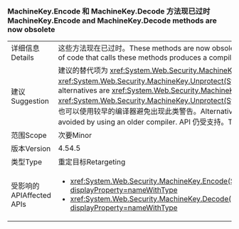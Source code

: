 ### <a name="machinekeyencode-and-machinekeydecode-methods-are-now-obsolete"></a><span data-ttu-id="fea32-101">MachineKey.Encode 和 MachineKey.Decode 方法现已过时</span><span class="sxs-lookup"><span data-stu-id="fea32-101">MachineKey.Encode and MachineKey.Decode methods are now obsolete</span></span>

|   |   |
|---|---|
|<span data-ttu-id="fea32-102">详细信息</span><span class="sxs-lookup"><span data-stu-id="fea32-102">Details</span></span>|<span data-ttu-id="fea32-103">这些方法现在已过时。</span><span class="sxs-lookup"><span data-stu-id="fea32-103">These methods are now obsolete.</span></span> <span data-ttu-id="fea32-104">调用这些方法的代码编译会产生编译器警告。</span><span class="sxs-lookup"><span data-stu-id="fea32-104">Compilation of code that calls these methods produces a compiler warning.</span></span>|
|<span data-ttu-id="fea32-105">建议</span><span class="sxs-lookup"><span data-stu-id="fea32-105">Suggestion</span></span>|<span data-ttu-id="fea32-106">建议的替代项为 <xref:System.Web.Security.MachineKey.Protect(System.Byte[],System.String[])> 和 <xref:System.Web.Security.MachineKey.Unprotect(System.Byte[],System.String[])>。</span><span class="sxs-lookup"><span data-stu-id="fea32-106">The recommended alternatives are <xref:System.Web.Security.MachineKey.Protect(System.Byte[],System.String[])> and <xref:System.Web.Security.MachineKey.Unprotect(System.Byte[],System.String[])>.</span></span> <span data-ttu-id="fea32-107">或者，可以禁止显示生成警告，也可以使用较早的编译器避免出现此类警告。</span><span class="sxs-lookup"><span data-stu-id="fea32-107">Alternatively, the build warnings can be suppressed, or they can be avoided by using an older compiler.</span></span> <span data-ttu-id="fea32-108">API 仍受支持。</span><span class="sxs-lookup"><span data-stu-id="fea32-108">The APIs are still supported.</span></span>|
|<span data-ttu-id="fea32-109">范围</span><span class="sxs-lookup"><span data-stu-id="fea32-109">Scope</span></span>|<span data-ttu-id="fea32-110">次要</span><span class="sxs-lookup"><span data-stu-id="fea32-110">Minor</span></span>|
|<span data-ttu-id="fea32-111">版本</span><span class="sxs-lookup"><span data-stu-id="fea32-111">Version</span></span>|<span data-ttu-id="fea32-112">4.5</span><span class="sxs-lookup"><span data-stu-id="fea32-112">4.5</span></span>|
|<span data-ttu-id="fea32-113">类型</span><span class="sxs-lookup"><span data-stu-id="fea32-113">Type</span></span>|<span data-ttu-id="fea32-114">重定目标</span><span class="sxs-lookup"><span data-stu-id="fea32-114">Retargeting</span></span>|
|<span data-ttu-id="fea32-115">受影响的 API</span><span class="sxs-lookup"><span data-stu-id="fea32-115">Affected APIs</span></span>|<ul><li><xref:System.Web.Security.MachineKey.Encode(System.Byte[],System.Web.Security.MachineKeyProtection)?displayProperty=nameWithType></li><li><xref:System.Web.Security.MachineKey.Decode(System.String,System.Web.Security.MachineKeyProtection)?displayProperty=nameWithType></li></ul>|

